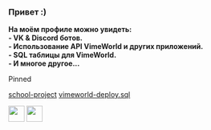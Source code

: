 ### Привет :)
**На моём профиле можно увидеть:<br> - VK & Discord ботов.<br> - Использование API VimeWorld и других приложений.<br> - SQL таблицы для VimeWorld.<br> - И многое другое...**

Pinned

[school-project](https://github.com/HoLeNYT/school-project "Pascal")
[vimeworld-deploy.sql](https://github.com/HoLeNYT/vimeworld-deploy.sql "SQL")


<a href="https://dashboard.heroku.com/"><img height="32" src="https://github.com/HoLeNYT/HoLeNYT/blob/main/favicon/heroku.ico"></a>
<a href="https://nodejs.org/ru/"><img height="32" src="https://github.com/HoLeNYT/HoLeNYT/blob/main/favicon/nodejs.ico"></a>

<!--
**HoLeNYT/HoLeNYT** is a ✨ _special_ ✨ repository because its `README.md` (this file) appears on your GitHub profile.

Here are some ideas to get you started:

Hi there 👋

- 🔭 I’m currently working on ...
- 🌱 I’m currently learning ...
- 👯 I’m looking to collaborate on ...
- 🤔 I’m looking for help with ...
- 💬 Ask me about ...
- 📫 How to reach me: ...
- 😄 Pronouns: ...
- ⚡ Fun fact: ...
-->

